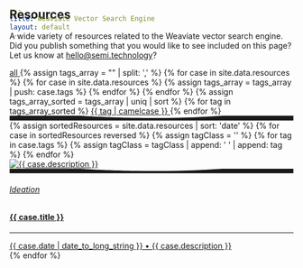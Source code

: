 ```yaml
---
title: Weaviate Vector Search Engine
layout: default
---
```


<!-- WELCOME -->
<section class="pt-12 pt-md-14 pb-12 pb-md-15 bg-gray-900" style="margin-top: -87px;">
    <div class="container">
    <div class="row justify-content-center">
        <div class="col-12 col-md-10 col-lg-7 text-center">
            <!-- Headin -->
            <h1 class="display-2 fw-bold text-white">
                Resources
            </h1>
            <!-- Text -->
            <p class="lead text-white-75 mb-4">
                A wide variety of resources related to the Weaviate vector search engine. Did you publish something that you would like to see included on this page? Let us know at <a href="mailto:hello@semi.technology">hello@semi.technology</a>?
            </p>
            <!-- Badges -->
            <nav class="nav justify-content-center">
                <a class="badge rounded-pill bg-white-soft active me-1 mb-1" href="#" data-bs-toggle="pill" data-filter="*" data-bs-target="#portfolio">
                    <span class="h6 text-uppercase">all</span>
                </a>
                {% assign tags_array = "" | split: ',' %}
                {% for case in site.data.resources %}
                    {% for case in site.data.resources %}
                        {% assign tags_array = tags_array | push: case.tags %}
                    {% endfor %}
                {% endfor %}
                {% assign tags_array_sorted = tags_array | uniq | sort %}
                {% for tag in tags_array_sorted %}
                    <a class="badge rounded-pill bg-white-soft active me-1 mb-1" href="#" data-bs-toggle="pill" data-filter=".{{ tag }}" data-bs-target="#portfolio">
                        <span class="h6 text-uppercase">{{ tag | camelcase }}</span>
                    </a>
                {% endfor %}
            </nav>
        </div>
    </div>
    <!-- / .row -->
    </div>
    <!-- / .container -->
</section>

<!-- SHAPE -->
<div class="position-relative">
    <div class="shape shape-bottom shape-fluid-x text-light">
        <svg viewBox="0 0 2880 48" fill="none" xmlns="http://www.w3.org/2000/svg"><path d="M0 48h2880V0h-720C1442.5 52 720 0 720 0H0v48z" fill="currentColor"/></svg>
    </div>
</div>

<!-- CONTENT -->
<section class="py-8 py-md-11 mt-n10 mt-md-n14">
    <div class="container">
        <div class="row" id="portfolio" data-isotope='{"layoutMode": "fitRows"}'>
            {% assign sortedResources = site.data.resources | sort: 'date' %}
            {% for case in sortedResources reversed %}
                {% assign tagClass = '' %}
                {% for tag in case.tags %}
                    {% assign tagClass = tagClass | append: ' ' | append: tag %}
                {% endfor %}
                <div class="col-12 col-md-4 {{ tagClass }}">
                    <!-- Card -->
                    <a class="card lift lift-lg shadow-light-lg mb-7" href="{{ case.link }}" target="_blank">
                        <!-- Image -->
                        <img class="card-img-top" src="{{ case.cover_image }}" alt="{{ case.description }}" />
                        <!-- Body -->
                        <div class="card-body">
                        <!-- Shape -->
                        <div class="shape shape-bottom-100 shape-fluid-x text-white">
                            <svg viewBox="0 0 2880 48" fill="none" xmlns="http://www.w3.org/2000/svg"><path d="M0 48h2880V0h-720C1442.5 52 720 0 720 0H0v48z" fill="currentColor"/></svg>
                        </div>
                        <!-- Preheading -->
                        <h6 class="text-uppercase mb-1 text-muted">Ideation</h6>
                        <!-- Heading -->
                        <h4 class="mb-0">{{ case.title }}</h4>
                        <hr>
                        <!-- Text -->
                        <div>{{ case.date | date_to_long_string }} &bull; {{ case.description }}</div>
                        </div>
                    </a>
                </div>
            {% endfor %}
        </div>
    </div>
</section>